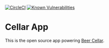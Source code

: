 [![CircleCI](https://circleci.com/gh/whatisboom/cellarapi.svg?style=shield)](https://circleci.com/gh/whatisboom/cellarapi)
[![Known Vulnerabilities](https://snyk.io/test/github/whatisboom/cellarapp/badge.svg)](https://snyk.io/test/github/whatisboom/cellarapp)

# Cellar App

This is the open source app powering [Beer Cellar](https://beercellar.io).
